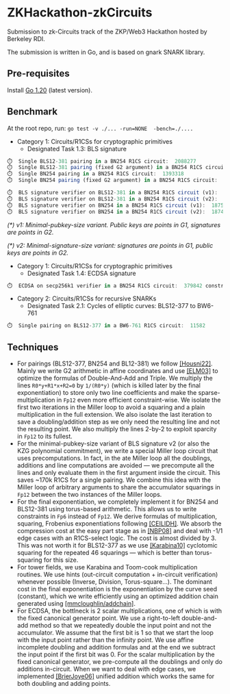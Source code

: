 # ZKHackathon-zkCircuits
Submission to zk-Circuits track of the ZKP/Web3 Hackathon hosted by Berkeley RDI.

The submission is written in Go, and is based on gnark SNARK library.

## Pre-requisites
Install [Go 1.20](https://go.dev/doc/install) (latest version).

## Benchmark
At the root repo, run: `go test -v ./... -run=NONE  -bench=./....`


- Category 1: Circuits/R1CSs for cryptographic primitives
  - Designated Task 1.3: BLS signature
```js
⏱️  Single BLS12-381 pairing in a BN254 R1CS circuit:  2088277
⏱️  Single BLS12-381 pairing (fixed G2 argument) in a BN254 R1CS circuit:  1868541
⏱️  Single BN254 pairing in a BN254 R1CS circuit:  1393318
⏱️  Single BN254 pairing (fixed G2 argument) in a BN254 R1CS circuit:  1223891

⏱️  BLS signature verifier on BLS12-381 in a BN254 R1CS circuit (v1):  2682079
⏱️  BLS signature verifier on BLS12-381 in a BN254 R1CS circuit (v2):  2456762
⏱️  BLS signature verifier on BN254 in a BN254 R1CS circuit (v1):  1875862
⏱️  BLS signature verifier on BN254 in a BN254 R1CS circuit (v2):  1874689
```
_(*) v1: Minimal-pubkey-size variant. Public keys are points in G1, signatures are points in G2._

_(*) v2: Minimal-signature-size variant: signatures are points in G1, public keys are points in G2._

- Category 1: Circuits/R1CSs for cryptographic primitives
  - Designated Task 1.4: ECDSA signature
```js
⏱️  ECDSA on secp256k1 verifier in a BN254 R1CS circuit:  379842 constraints.
```

- Category 2: Circuits/R1CSs for recursive SNARKs
  - Designated Task 2.1: Cycles of elliptic curves: BLS12-377 to BW6-761
```js
⏱️  Single pairing on BLS12-377 in a BW6-761 R1CS circuit:  11582
```

## Techniques
- For pairings (BLS12-377, BN254 and BL12-381) we follow [[Housni22]](https://eprint.iacr.org/2022/1162). Mainly we write G2 arithmetic in affine coordinates and use [[ELM03]](https://arxiv.org/pdf/math/0208038.pdf) to optimize the formulas of Double-And-Add and Triple. We multiply the lines `R0*y+R1*x+R2=0` by `1/(R0*y)` (which is killed later by the final exponentiation) to store only two line coefficients and make the sparse-multiplication in `Fp12` even more efficient constraint-wise. We isolate the first two iterations in the Miller loop to avoid a squaring and a plain multiplication in the full extension. We also isolate the last iteration to save a doubling/addition step as we only need the resulting line and not the resulting point. We also multiply the lines 2-by-2 to exploit sparcity in `Fp12` to its fullest.
- For the minimal-pubkey-size variant of BLS signature v2 (or also the KZG polynomial commitment), we write a special Miller loop circuit that uses precomputations. In fact, in the ate Miller loop all the doublings, additions and line computations are avoided — we precompute all the lines and only evaluate them in the first argument inside the circuit. This saves ~170k R1CS for a single pairing. We combine this idea with the Miller loop of arbitrary arguments to share the accumulator squarings in `Fp12` between the two instances of the Miller loops.
- For the final exponentiation, we completely implement it for BN254 and BLS12-381 using torus-based arithmetic. This allows us to write constraints in `Fp6` instead of `Fp12`. We derive formulas of multiplication, squaring, Frobenius exponentiations following [[CEILIDH]](https://www.math.uci.edu/~asilverb/bibliography/ceilidh.pdf). We absorb the compression cost at the easy part stage as in [[NBP08]](https://www.microsoft.com/en-us/research/wp-content/uploads/2016/02/ocpatc.pdf) and deal with -1/1 edge cases with an R1CS-select logic. The cost is almost divided by 3. This was not worth it for BLS12-377 as we use [[Karabina10]](https://eprint.iacr.org/2010/542.pdf) cyclotomic squaring for the repeated 46 squarings — which is better than torus-squaring for this size.
- For tower fields, we use Karabina and Toom-cook multiplication routines. We use hints (out-circuit computation + in-circuit verification) whenever possible (Inverse, Division, Torus-square...). The dominant cost in the final exponentiation is the exponentiation by the curve seed (constant), which we write efficiently using an optimized addition chain generated using [[mmcloughlin/addchain]](https://github.com/mmcloughlin/addchain).
- For ECDSA, the bottlneck is 2 scalar multiplications, one of which is with the fixed canonical generator point. We use a right-to-left double-and-add method so that we repeatedly double the input point and not the accumulator. We assume that the first bit is 1 so that we start the loop with the input point rather than the infinity point. We use affine incomplete doubling and addition formulas and at the end we subtract the input point if the first bit was 0. For the scalar multiplication by the fixed canonical generator, we pre-compute all the doublings and only do additions in-circuit. When we want to deal with edge cases, we implemented [[BrierJoye06]](https://www.iacr.org/archive/ches2006/28/28.pdf) unified addition which works the same for both doubling and adding points.

